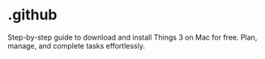 # .github
Step-by-step guide to download and install Things 3 on Mac for free. Plan, manage, and complete tasks effortlessly.
